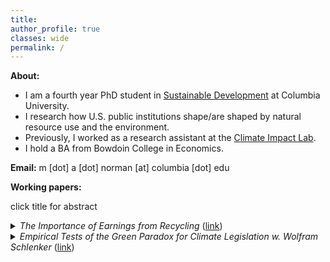 ```yaml
---
title: 
author_profile: true
classes: wide
permalink: /
---
```

**About:**
- I am a fourth year PhD student in [Sustainable Development](https://www.sipa.columbia.edu/academics/programs/phd-sustainable-development) at Columbia University.
- I research how U.S. public institutions shape/are shaped by natural resource use and the environment.
- Previously, I worked as a research assistant at the [Climate Impact Lab](https://impactlab.org/).
- I hold a BA from Bowdoin College in Economics.

**Email:**  m [dot] a [dot] norman [at] columbia [dot] edu

**Working papers:**

click title for abstract
<details><summary> <em>The Importance of Earnings from Recycling</em> (<a href="https://mayaanorman.github.io/docs/greenparadoxbottlebills.pdf">link</a>) </summary>
<HR WIDTH="70%">
<P style="max-width:70%">
Recycling—collecting discarded items and redeeming their scrap value—channels income to marginalized populations. This paper evaluates the impact of bottle bills, which increased the scrap value of beverage containers to levels comparable with aggregate food stamp benefits, on U.S. household food expenditures and birth outcomes. While the effect of bottle bills on recycling income is theoretically ambiguous, this paper (i) outlines the sources of that ambiguity, (ii) documents that bottle bills do, in fact, raise earnings—boosting food expenditures by approximately 12% among low-income able-bodied households—and (iii) demonstrates that recycling income is both economically meaningful and broadly accessed. The resulting income gains lead to improvements in birth outcomes comparable to those from food stamps. Specifically, bottle bills reduce the incidence of low birth weight by 2.5% among mothers without a high school diploma--approximately one-quarter the magnitude of food stamps' effect. This surprising parity between a waste policy and a targeted welfare program highlights the sizable income generated by container redemption and the distinct populations each policy serves.


</P>
</details>
<details><summary> <em>Empirical Tests of the Green Paradox for Climate Legislation w. Wolfram Schlenker</em> (<a href="https://mayaanorman.github.io/docs/greenparadox.pdf">link</a>) </summary>
<HR WIDTH="70%">
<P style="max-width:70%">
The Green Paradox posits that fossil fuel markets respond to changing expectations about climate legislation, which limits future consumption, by shifting consumption to the present through lower present-day prices. We demonstrate that oil futures responded negatively to daily changes in the prediction market's expectations that the Waxman-Markey bill — the US climate bill discussed in 2009-2010 — would pass. This effect is consistent across various maturities as the proposed legislation would reset the entire price and consumption path, unlike temporary supply or demand shocks that phase out over time. The bill’s passage would have increased current global oil consumption by 2-4%. Furthermore, a strengthening of climate policy, as measured by monthly variations in media salience regarding climate policy over the last four decades, and two court rulings signaling limited future fossil fuel use, were associated with negative abnormal oil future returns. Taken together, our findings confirm that restricting future fossil fuel use will accelerate current-day consumption.
</P>
</details>






